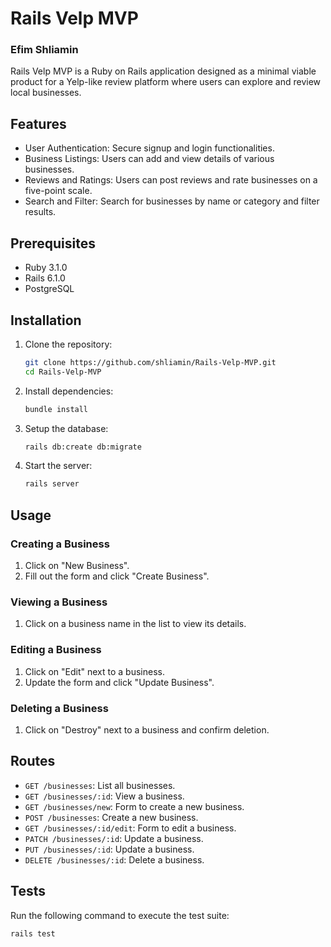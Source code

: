 
# Rails Velp MVP

### Efim Shliamin

Rails Velp MVP is a Ruby on Rails application designed as a minimal viable product for a Yelp-like review platform where users can explore and review local businesses.

## Features

- User Authentication: Secure signup and login functionalities.
- Business Listings: Users can add and view details of various businesses.
- Reviews and Ratings: Users can post reviews and rate businesses on a five-point scale.
- Search and Filter: Search for businesses by name or category and filter results.

## Prerequisites

- Ruby 3.1.0
- Rails 6.1.0
- PostgreSQL

## Installation

1. Clone the repository:
   ```bash
   git clone https://github.com/shliamin/Rails-Velp-MVP.git
   cd Rails-Velp-MVP
   ```

2. Install dependencies:
   ```bash
   bundle install
   ```

3. Setup the database:
   ```bash
   rails db:create db:migrate
   ```

4. Start the server:
   ```bash
   rails server
   ```


## Usage

### Creating a Business
1. Click on "New Business".
2. Fill out the form and click "Create Business".

### Viewing a Business
1. Click on a business name in the list to view its details.

### Editing a Business
1. Click on "Edit" next to a business.
2. Update the form and click "Update Business".

### Deleting a Business
1. Click on "Destroy" next to a business and confirm deletion.

## Routes

- `GET /businesses`: List all businesses.
- `GET /businesses/:id`: View a business.
- `GET /businesses/new`: Form to create a new business.
- `POST /businesses`: Create a new business.
- `GET /businesses/:id/edit`: Form to edit a business.
- `PATCH /businesses/:id`: Update a business.
- `PUT /businesses/:id`: Update a business.
- `DELETE /businesses/:id`: Delete a business.

## Tests

Run the following command to execute the test suite:
```bash
rails test
```
    
